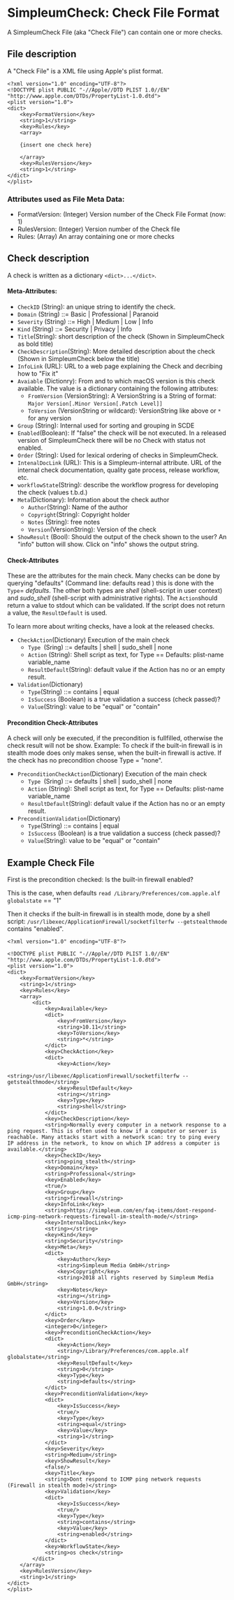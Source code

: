 # SimpleumCheck: Check File Format

A SimpleumCheck File (aka "Check File") can contain one or more checks.

## File description
A "Check File" is a XML file using Apple's plist format.

	<?xml version="1.0" encoding="UTF-8"?>
	<!DOCTYPE plist PUBLIC "-//Apple//DTD PLIST 1.0//EN" "http://www.apple.com/DTDs/PropertyList-1.0.dtd">
	<plist version="1.0">
	<dict>
		<key>FormatVersion</key>
		<string>1</string>
		<key>Rules</key>
		<array>
		
		{insert one check here}
		
		</array>
		<key>RulesVersion</key>
		<string>1</string>
	</dict>
	</plist>
	
### Attributes used as File Meta Data:

* FormatVersion: (Integer) Version number of the Check File Format (now: 1)
* RulesVersion: (Integer) Version number of the Check file
* Rules: (Array) An array containing one or more checks


## Check description
A check is written as a dictionary `<dict>...</dict>`.

#### Meta-Attributes:

* `CheckID` (String): an unique string to identify the check.
* `Domain` (String) ::= Basic | Professional | Paranoid
* `Severity` (String) ::= High | Medium | Low | Info
* `Kind` (String) ::= Security | Privacy | Info
* `Title`(String): short description of the check (Shown in SimpleumCheck as bold title)
* `CheckDescription`(String): More detailed description about the check (Shown in SimpleumCheck below the title)
* `InfoLink` (URL): URL to a web page explaining the Check and decribing how to "Fix it"
* `Avaiable` (Dictionry): From and to which macOS version is this check available. 
The value is a dictionary containing the following attributes:
	* `FromVersion` (VersionString): A VersionString is a String of format: `Major Version[.Minor Version[.Patch Level]]`
	* `ToVersion` (VersionString or wildcard): VersionString like above or `*` for any version 
* `Group` (String): Internal used for sorting and grouping in SCDE
* `Enabled`(Boolean): If "false" the check will be not executed. In a released version of SimpleumCheck there will be no Check with status not enabled.
* `Order` (String): Used for lexical ordering of checks in SimpleumCheck.
* `IntenalDocLink` (URL): This is a Simpleum-internal attribute. URL of the internal check documentation, quality gate process, release workflow, etc. 
* `workflowState`(String): describe the workflow progress for developing the check (values t.b.d.)
* `Meta`(Dictionary): Information about the check author
	* `Author`(String): Name of the author
	* `Copyright`(String): Copyright holder
	* `Notes` (String): free notes
	* `Version`(VersionString): Version of the check
* `ShowResult` (Bool): Should the output of the check shown to the user? An "info" button will show. Click on "info" shows the output string.

#### Check-Attributes
These are the attributes for the main check. Many checks can be done by querying "defaults" (Command line: defaults read <plist> <variable>) this is done with the `Type`= *defaults*. The other both types are *shell* (shell-script in user context) and *sudo_shell* (shell-script with administrative rights).
The `Action`should return a value to stdout which can be validated. If the script does not return a value, the `ResultDefault` is used.

To learn more about writing checks, have a look at the released checks.

* `CheckAction`(Dictionary) Execution of the main check
	* `Type `(Sring) ::= defaults | shell | sudo_shell | none
	* `Action` (String): Shell script as text, for Type == Defaults: plist-name variable_name 
	* `ResultDefault`(String): default value if the Action has no or an empty result.
* `Validation`(Dictionary)
	* `Type`(String) ::= contains | equal 
	* `IsSuccess` (Boolean) is a true validation a success (check passed)?
	* `Value`(String): value to be "equal" or "contain"

#### Precondition Check-Attributes
A check will only be executed, if the precondition is fullfilled, otherwise the check result will not be show. Example: To check if the built-in firewall is in stealth mode does only makes sense, when the built-in firewall is active.
If the check has no precondition choose Type = "none".

* `PreconditionCheckAction`(Dictionary) Execution of the main check
	* `Type `(Sring) ::= defaults | shell | sudo_shell | none
	* `Action` (String): Shell script as text, for Type == Defaults: plist-name variable_name 
	* `ResultDefault`(String): default value if the Action has no or an empty result.
* `PreconditionValidation`(Dictionary)
	* `Type`(String) ::= contains | equal 
	* `IsSuccess` (Boolean) is a true validation a success (check passed)?
	* `Value`(String): value to be "equal" or "contain"
	


## Example Check File
First is the precondition checked: Is the built-in firewall enabled?

This is the case, when defaults `read /Library/Preferences/com.apple.alf globalstate` == "1"

Then it checks if the built-in firewall is in stealth mode, done by a shell script: `/usr/libexec/ApplicationFirewall/socketfilterfw --getstealthmode` contains "enabled".

	<?xml version="1.0" encoding="UTF-8"?>
	
	<!DOCTYPE plist PUBLIC "-//Apple//DTD PLIST 1.0//EN" "http://www.apple.com/DTDs/PropertyList-1.0.dtd">
	<plist version="1.0">
	<dict>
		<key>FormatVersion</key>
		<string>1</string>
		<key>Rules</key>
		<array>
			<dict>
				<key>Available</key>
				<dict>
					<key>FromVersion</key>
					<string>10.11</string>
					<key>ToVersion</key>
					<string>*</string>
				</dict>
				<key>CheckAction</key>
				<dict>
					<key>Action</key>
					<string>/usr/libexec/ApplicationFirewall/socketfilterfw --getstealthmode</string>
					<key>ResultDefault</key>
					<string></string>
					<key>Type</key>
					<string>shell</string>
				</dict>
				<key>CheckDescription</key>
				<string>Normally every computer in a network response to a ping request. This is often used to know if a computer or server is reachable. Many attacks start with a network scan: try to ping every IP address in the network, to know on which IP address a computer is available.</string>
				<key>CheckID</key>
				<string>ping_stealth</string>
				<key>Domain</key>
				<string>Professional</string>
				<key>Enabled</key>
				<true/>
				<key>Group</key>
				<string>firewall</string>
				<key>InfoLink</key>
				<string>https://simpleum.com/en/faq-items/dont-respond-icmp-ping-network-requests-firewall-im-stealth-mode/</string>
				<key>InternalDocLink</key>
				<string></string>
				<key>Kind</key>
				<string>Security</string>
				<key>Meta</key>
				<dict>
					<key>Author</key>
					<string>Simpleum Media GmbH</string>
					<key>Copyright</key>
					<string>2018 all rights reserved by Simpleum Media GmbH</string>
					<key>Notes</key>
					<string></string>
					<key>Version</key>
					<string>1.0.0</string>
				</dict>
				<key>Order</key>
				<integer>0</integer>
				<key>PreconditionCheckAction</key>
				<dict>
					<key>Action</key>
					<string>/Library/Preferences/com.apple.alf globalstate</string>
					<key>ResultDefault</key>
					<string>0</string>
					<key>Type</key>
					<string>defaults</string>
				</dict>
				<key>PreconditionValidation</key>
				<dict>
					<key>IsSuccess</key>
					<true/>
					<key>Type</key>
					<string>equal</string>
					<key>Value</key>
					<string>1</string>
				</dict>
				<key>Severity</key>
				<string>Medium</string>
				<key>ShowResult</key>
				<false/>
				<key>Title</key>
				<string>Dont respond to ICMP ping network requests (Firewall in stealth mode)</string>
				<key>Validation</key>
				<dict>
					<key>IsSuccess</key>
					<true/>
					<key>Type</key>
					<string>contains</string>
					<key>Value</key>
					<string>enabled</string>
				</dict>
				<key>WorkflowState</key>
				<string>os check</string>
			</dict>
		</array>
		<key>RulesVersion</key>
		<string>1</string>
	</dict>
	</plist>
